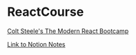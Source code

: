 # ReactCourse
[Colt Steele's The Modern React Bootcamp](https://www.udemy.com/course/modern-react-bootcamp/)


[Link to Notion Notes](https://wealthy-paper-f31.notion.site/React-Udemy-Course-45d2efd8142d445aa73966ed3df7e4e9)
